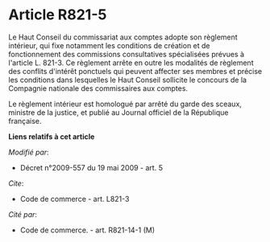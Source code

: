 # Article R821-5

Le Haut Conseil du commissariat aux comptes adopte son règlement intérieur, qui fixe notamment les conditions de création et
de fonctionnement des commissions consultatives spécialisées prévues à l'article L. 821-3. Ce règlement arrête en outre les
modalités de règlement des conflits d'intérêt ponctuels qui peuvent affecter ses membres et précise les conditions dans
lesquelles le Haut Conseil sollicite le concours de la Compagnie nationale des commissaires aux comptes. 

Le règlement intérieur est homologué par arrêté du garde des sceaux, ministre de la justice, et publié au Journal officiel de
la République française.

**Liens relatifs à cet article**

_Modifié par_:

  - Décret n°2009-557 du 19 mai 2009 - art. 5

_Cite_:

  - Code de commerce - art. L821-3

_Cité par_:

  - Code de commerce. - art. R821-14-1 (M)
